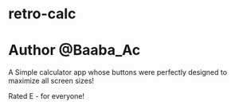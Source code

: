 # retro-calc
# Author @Baaba_Ac
A Simple calculator app whose buttons were perfectly designed to maximize all screen sizes!

Rated E - for everyone!
